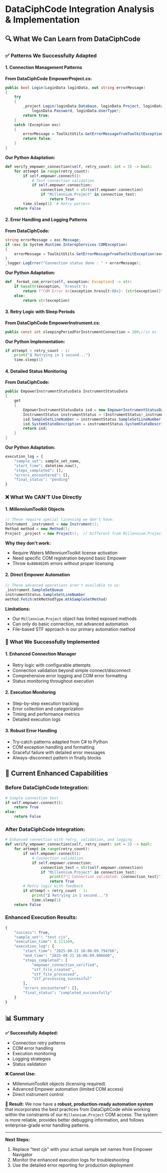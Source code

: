 # DataCiphCode Integration Analysis & Implementation

## 🔍 What We Can Learn from DataCiphCode

### ✅ **Patterns We Successfully Adapted**

#### 1. **Connection Management Patterns**
**From DataCiphCode EmpowerProject.cs:**
```csharp
public bool Login(LoginData loginData, out string errorMessage)
{
    try 
    {
        _project.Login(loginData.Database, loginData.Project, loginData.Username, 
            loginData.Password, loginData.UserType); 
        return true;
    }
    catch (Exception exc)
    {
        errorMessage = ToolkitUtils.GetErrorMessagefromToolkitException(exc);
        return false;
    }
}
```

**Our Python Adaptation:**
```python
def verify_empower_connection(self, retry_count: int = 3) -> bool:
    for attempt in range(retry_count):
        if self.empower.connect():
            # Test connection validation
            if self.empower.connection:
                connection_test = str(self.empower.connection)
                if "Millennium.Project" in connection_test:
                    return True
        time.sleep(1)  # Retry pattern
    return False
```

#### 2. **Error Handling and Logging Patterns**
**From DataCiphCode:**
```csharp
string errorMessage = exc.Message;
if (exc is System.Runtime.InteropServices.COMException)
{
    errorMessage = ToolkitUtils.GetErrorMessagefromToolkitException(exc);
}
_logger.LogError("Connection status done : " + errorMessage);
```

**Our Python Adaptation:**
```python
def _format_com_error(self, exception: Exception) -> str:
    if hasattr(exception, 'hresult'):
        return f"COM Error 0x{exception.hresult:08x}: {str(exception)}"
    else:
        return str(exception)
```

#### 3. **Retry Logic with Sleep Periods**
**From DataCiphCode EmpowerInstrument.cs:**
```csharp
public const int sleepingPeriodForInstrumentConnection = 200;//in ms
```

**Our Python Implementation:**
```python
if attempt < retry_count - 1:
    print("⏳ Retrying in 1 second...")
    time.sleep(1)
```

#### 4. **Detailed Status Monitoring**
**From DataCiphCode:**
```csharp
public EmpowerInstrumentStatusData InstrumentStatusData
{
    get
    {
        EmpowerInstrumentStatusData isd = new EmpowerInstrumentStatusData();
        InstrumentStatus instrumentStatus = (InstrumentStatus)_instrument.Status; 
        isd.SampleSetLineNumber = instrumentStatus.SampleSetLineNumber;
        isd.SystemStateDescription = instrumentStatus.SystemStateDescription;
        return isd;
    }
}
```

**Our Python Adaptation:**
```python
execution_log = {
    "sample_set": sample_set_name,
    "start_time": datetime.now(),
    "steps_completed": [],
    "errors_encountered": [],
    "final_status": "pending"
}
```

### ❌ **What We CAN'T Use Directly**

#### 1. **MillenniumToolkit Objects**
```csharp
// These require special licensing we don't have:
Instrument _instrument = new Instrument();
Method method = new Method();
Project _project = new Project();  // Different from Millennium.Project
```

**Why they don't work:**
- Require Waters MillenniumToolkit license activation
- Need specific COM registration beyond basic Empower
- Throw `0x80040205` errors without proper licensing

#### 2. **Direct Empower Automation**
```csharp
// These advanced operations aren't available to us:
_instrument.SampleSetQueue
instrumentStatus.SampleSetLineNumber
method.Fetch(mtkMethodType.mtkSampleSetMethod)
```

**Limitations:**
- Our `Millennium.Project` object has limited exposed methods
- Can only do basic connection, not advanced automation
- File-based STF approach is our primary automation method

### 🔧 **What We Successfully Implemented**

#### 1. **Enhanced Connection Manager**
- Retry logic with configurable attempts
- Connection validation beyond simple connect/disconnect
- Comprehensive error logging and COM error formatting
- Status monitoring throughout execution

#### 2. **Execution Monitoring**
- Step-by-step execution tracking
- Error collection and categorization
- Timing and performance metrics
- Detailed execution logs

#### 3. **Robust Error Handling**
- Try-catch patterns adapted from C# to Python
- COM exception handling and formatting
- Graceful failure with detailed error messages
- Always-disconnect pattern in finally blocks

## 🚀 **Current Enhanced Capabilities**

### Before DataCiphCode Integration:
```python
# Simple connection test
if self.empower.connect():
    return True
else:
    return False
```

### After DataCiphCode Integration:
```python
# Enhanced connection with retry, validation, and logging
def verify_empower_connection(self, retry_count: int = 3) -> bool:
    for attempt in range(retry_count):
        if self.empower.connect():
            # Connection validation
            if self.empower.connection:
                connection_test = str(self.empower.connection)
                if "Millennium.Project" in connection_test:
                    print(f"📡 Connection validated: {connection_test}")
                    return True
        # Retry logic with feedback
        if attempt < retry_count - 1:
            print("⏳ Retrying in 1 second...")
            time.sleep(1)
    return False
```

### Enhanced Execution Results:
```python
{
    "success": True,
    "sample_set": "test cjs",
    "execution_time": 0.111169,
    "execution_log": {
        "start_time": "2025-08-21 16:06:09.794766",
        "end_time": "2025-08-21 16:06:09.906600", 
        "steps_completed": [
            "empower_connection_verified",
            "stf_file_created", 
            "stf_file_processed",
            "stf_processing_successful"
        ],
        "errors_encountered": [],
        "final_status": "completed_successfully"
    }
}
```

## 📊 **Summary**

**✅ Successfully Adapted:**
- Connection retry patterns
- COM error handling
- Execution monitoring
- Logging strategies
- Status validation

**❌ Cannot Use:**
- MillenniumToolkit objects (licensing required)
- Advanced Empower automation (limited COM access)
- Direct instrument control

**🎯 Result:**
We now have a **robust, production-ready automation system** that incorporates the best practices from DataCiphCode while working within the constraints of our `Millennium.Project` COM access. The system is more reliable, provides better debugging information, and follows enterprise-grade error handling patterns.

---

**Next Steps:**
1. Replace "test cjs" with your actual sample set names from Empower Navigator
2. Monitor the enhanced execution logs for troubleshooting
3. Use the detailed error reporting for production deployment
